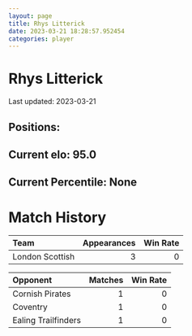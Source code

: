 ```yaml
---  
layout: page  
title: Rhys Litterick  
date: 2023-03-21 18:28:57.952454  
categories: player  
---
```

# Rhys Litterick


Last updated: 2023-03-21
## Positions: 

## Current elo: 95.0

## Current Percentile: None

# Match History


| Team            |   Appearances |   Win Rate |
|:----------------|--------------:|-----------:|
| London Scottish |             3 |          0 |

| Opponent            |   Matches |   Win Rate |
|:--------------------|----------:|-----------:|
| Cornish Pirates     |         1 |          0 |
| Coventry            |         1 |          0 |
| Ealing Trailfinders |         1 |          0 |